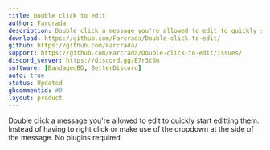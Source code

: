 ```yaml
---
title: Double click to edit
author: Farcrada
description: Double click a message you're allowed to edit to quickly start editting them.
download: https://github.com/Farcrada/Double-click-to-edit/
github: https://github.com/Farcrada/
support: https://github.com/Farcrada/Double-click-to-edit/issues/
discord_server: https://discord.gg/E7r3tSm
software: [BandagedBD, BetterDiscord]
auto: true
status: Updated
ghcommentid: #0
layout: product
---
```

Double click a message you're allowed to edit to quickly start editting them. Instead of having to right click or make use of the dropdown at the side of the message. No plugins required.